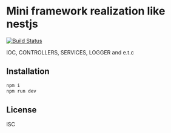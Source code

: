 # Mini framework realization like nestjs

[![Build Status](https://travis-ci.org/joemccann/dillinger.svg?branch=master)](https://github.com/SuvanovRavshan)

IOC, CONTROLLERS, SERVICES, LOGGER and e.t.c

## Installation

```sh
npm i
npm run dev
```

## License

ISC
